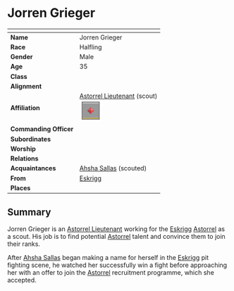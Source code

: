 # Jorren Grieger

| []() | |
| --- | --- |
| **Name** | Jorren Grieger |
| **Race** | Halfling |
| **Gender** | Male |
| **Age** | 35 |
| **Class** | |
| **Alignment** | |
| **Affiliation** | [Astorrel Lieutenant](../civilisations/kingdom-of-astor/organisations/astorrel/ranks/5-lieutenant.md) (scout)<br /><img src="../../images/ranks/astorrel-5-lieutenant.png" height="50" /> |
| **Commanding Officer** | |
| **Subordinates** | |
| **Worship** | |
| **Relations** | |
| **Acquaintances** | [Ahsha Sallas](ahsha-sallas.md) (scouted) |
| **From** | [Eskrigg](../civilisations/kingdom-of-astor/settlements/eskrigg.md) |
| **Places** | |

## Summary

Jorren Grieger is an [Astorrel Lieutenant](../civilisations/kingdom-of-astor/organisations/astorrel/ranks/5-lieutenant.md) working for the [Eskrigg](../civilisations/kingdom-of-astor/settlements/eskrigg.md) [Astorrel](../civilisations/kingdom-of-astor/organisations/astorrel/README.md) as a scout. His job is to find potential [Astorrel](../civilisations/kingdom-of-astor/organisations/astorrel/README.md) talent and convince them to join their ranks.

After [Ahsha Sallas](ahsha-sallas.md) began making a name for herself in the [Eskrigg](../civilisations/kingdom-of-astor/settlements/eskrigg.md) pit fighting scene, he watched her successfully win a fight before approaching her with an offer to join the [Astorrel](../civilisations/kingdom-of-astor/organisations/astorrel/README.md) recruitment programme, which she accepted.
